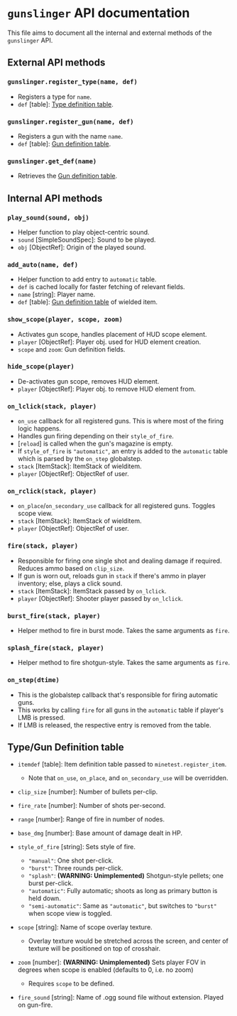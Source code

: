 # `gunslinger` API documentation

This file aims to document all the internal and external methods of the `gunslinger` API.

## External API methods

### `gunslinger.register_type(name, def)`

- Registers a type for `name`.
- `def` [table]: [Type definition table](###Type/Gun-definition-table).

### `gunslinger.register_gun(name, def)`

- Registers a gun with the name `name`.
- `def` [table]: [Gun definition table](###Type/Gun-definition-table).

### `gunslinger.get_def(name)`

- Retrieves the [Gun definition table](###Type/Gun-definition-table).

## Internal API methods

### `play_sound(sound, obj)`

- Helper function to play object-centric sound.
- `sound` [SimpleSoundSpec]: Sound to be played.
- `obj` [ObjectRef]: Origin of the played sound.

### `add_auto(name, def)`

- Helper function to add entry to `automatic` table.
- `def` is cached locally for faster fetching of relevant fields.
- `name` [string]: Player name.
- `def` [table]: [Gun definition table](###Type/Gun-definition-table) of wielded item.

### `show_scope(player, scope, zoom)`

- Activates gun scope, handles placement of HUD scope element.
- `player` [ObjectRef]: Player obj. used for HUD element creation.
- `scope` and `zoom`: Gun definition fields.

### `hide_scope(player)`

- De-activates gun scope, removes HUD element.
- `player` [ObjectRef]: Player obj. to remove HUD element from.

### `on_lclick(stack, player)`

- `on_use` callback for all registered guns. This is where most of the firing logic happens.
- Handles gun firing depending on their `style_of_fire`.
- [`reload`] is called when the gun's magazine is empty.
- If `style_of_fire` is `"automatic"`, an entry is added to the `automatic` table which is parsed by the `on_step` globalstep.
- `stack` [ItemStack]: ItemStack of wielditem.
- `player` [ObjectRef]: ObjectRef of user.

### `on_rclick(stack, player)`

- `on_place`/`on_secondary_use` callback for all registered guns. Toggles scope view.
- `stack` [ItemStack]: ItemStack of wielditem.
- `player` [ObjectRef]: ObjectRef of user.

### `fire(stack, player)`

- Responsible for firing one single shot and dealing damage if required. Reduces ammo based on `clip_size`.
- If gun is worn out, reloads gun in `stack` if there's ammo in player inventory; else, plays a click sound.
- `stack` [ItemStack]: ItemStack passed by `on_lclick`.
- `player` [ObjectRef]: Shooter player passed by `on_lclick`.

### `burst_fire(stack, player)`

- Helper method to fire in burst mode. Takes the same arguments as `fire`.

### `splash_fire(stack, player)`

- Helper method to fire shotgun-style. Takes the same arguments as `fire`.

### `on_step(dtime)`

- This is the globalstep callback that's responsible for firing automatic guns.
- This works by calling `fire` for all guns in the `automatic` table if player's LMB is pressed.
- If LMB is released, the respective entry is removed from the table.

## Type/Gun Definition table

- `itemdef` [table]: Item definition table passed to `minetest.register_item`.
  - Note that `on_use`, `on_place`, and `on_secondary_use` will be overridden.
- `clip_size` [number]: Number of bullets per-clip.
- `fire_rate` [number]: Number of shots per-second.
- `range` [number]: Range of fire in number of nodes.
- `base_dmg` [number]: Base amount of damage dealt in HP.
- `style_of_fire` [string]: Sets style of fire.
  - `"manual"`: One shot per-click.
  - `"burst"`: Three rounds per-click.
  - `"splash"`: **(WARNING: Unimplemented)** Shotgun-style pellets; one burst per-click.
  - `"automatic"`: Fully automatic; shoots as long as primary button is held down.
  - `"semi-automatic"`: Same as `"automatic"`, but switches to `"burst"` when scope view is toggled.

- `scope` [string]: Name of scope overlay texture.
  - Overlay texture would be stretched across the screen, and center of texture will be positioned on top of crosshair.
- `zoom` [number]: **(WARNING: Unimplemented)** Sets player FOV in degrees when scope is enabled (defaults to 0, i.e. no zoom)
  - Requires `scope` to be defined.

- `fire_sound` [string]: Name of .ogg sound file without extension. Played on gun-fire.
